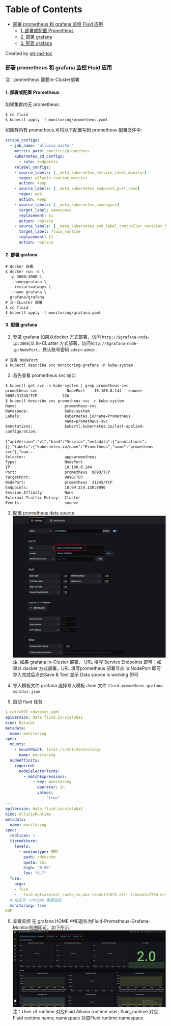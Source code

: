 Table of Contents
=================

* [部署 prometheus 和 grafana 监控 Fluid 应用](#部署-prometheus-和-grafana-监控-fluid-应用)
   * [1. 部署或配置 Prometheus](#1-部署或配置-prometheus)
   * [2. 部署 grafana](#2-部署-grafana)
   * [3. 配置 grafana](#3-配置-grafana)

Created by [gh-md-toc](https://github.com/ekalinin/github-markdown-toc)

### 部署 prometheus 和 grafana 监控 Fluid 应用
注：prometheus 需要In-Cluster部署


#### 1. 部署或配置 Prometheus

如果集群内无 prometheus:
```shell
$ cd fluid
$ kubectl apply -f monitoring/prometheus.yaml
```

如集群内有 prometheus,可将以下配置写到 prometheus 配置文件中:
```yaml
scrape_configs:
  - job_name: 'alluxio master'
    metrics_path: /metrics/prometheus
    kubernetes_sd_configs:
      - role: endpoints
    relabel_configs:
    - source_labels: [__meta_kubernetes_service_label_monitor]
      regex: alluxio_runtime_metrics
      action: keep
    - source_labels: [__meta_kubernetes_endpoint_port_name]
      regex: web
      action: keep
    - source_labels: [__meta_kubernetes_namespace]
      target_label: namespace
      replacement: $1
      action: replace
    - source_labels: [__meta_kubernetes_pod_label_controller_revision_hash]
      target_label: fluid_runtime
      replacement: $1
      action: replace
```

#### 2. 部署 grafana


```shell
# docker 部署
$ docker run -d \
  -p 3000:3000 \
  --name=grafana \
  --restart=always \
  --name grafana \
  grafana/grafana
# In-CLuster 部署
$ cd fluid
$ kubectl apply -f monitoring/grafana.yaml 
```


#### 3. 配置 grafana

1. 登录 grafana
如果以docker 方式部署，访问 `http://$grafana-node-ip:3000`;以 In-CLuster 方式部署，访问`http://$grafana-node-ip:NodePort`，默认账号密码 `admin:admin`:
```
# 查看 NodePort
$ kubectl describe svc monitoring-grafana -n kube-system
```

2. 首先查看 prometheus svc 端口
```
$ kubectl get svc -n kube-system | grep prometheus-svc
prometheus-svc             NodePort    10.100.0.144   <none>        9090:31245/TCP           22h
$ kubectl describe svc prometheus-svc -n kube-system
Name:                     prometheus-svc
Namespace:                kube-system
Labels:                   kubernetes.io/name=Prometheus
                          name=prometheus-svc
Annotations:              kubectl.kubernetes.io/last-applied-configuration:
                            {"apiVersion":"v1","kind":"Service","metadata":{"annotations":{},"labels":{"kubernetes.io/name":"Prometheus","name":"prometheus-svc"},"nam...
Selector:                 app=prometheus
Type:                     NodePort
IP:                       10.100.0.144
Port:                     prometheus  9090/TCP
TargetPort:               9090/TCP
NodePort:                 prometheus  31245/TCP
Endpoints:                10.99.224.138:9090
Session Affinity:         None
External Traffic Policy:  Cluster
Events:                   <none>
```

3. 配置 prometheus data source
![](../../media/images/grafana-prometheus-setting.jpg)
注: 如果 grafana In-Cluster 部署， URL 填写 Service Endpoints 即可；如果以 docker 方式部署，URL 填写prometheus 部署节点 ip:NodePort 即可
导入完成后点击Save & Test 显示 Data source is working 即可

4. 导入模板文件
grafana 选择导入模板 Json 文件 `fluid-prometheus-grafana-monitor.json`

5. 启动 fluid 任务
```yaml
$ cat<<EOF >dataset.yaml
apiVersion: data.fluid.io/v1alpha1
kind: Dataset
metadata:
  name: monitoring
spec:
  mounts:
    - mountPoint: local:///mnt/monitoring/
      name: monitoring
  nodeAffinity:
    required:
      nodeSelectorTerms:
        - matchExpressions:
            - key: monitoring
              operator: In
              values:
                - "true"
---
apiVersion: data.fluid.io/v1alpha1
kind: AlluxioRuntime
metadata:
  name: monitoring
spec:
  replicas: 1
  tieredstore:
    levels:
      - mediumtype: MEM
        path: /dev/shm
        quota: 2Gi
        high: "0.95"
        low: "0.7"
  fuse:
    args:
    - fuse
    - --fuse-opts=kernel_cache,ro,max_read=131072,attr_timeout=7200,entry_timeout=7200,max_readahead=0
  # 指定该 runtime 需要监控
  monitoring: true  
EOF
```

6. 查看监控
在 grafana HOME 中知道名为Fluid-Prometheus-Grafana-Monitor视图即可，如下所示:
![](../../media/images/grafana-monitor.jpg)
注：User of runtime 对应Fluid Alluxio runtime user; fluid_runtime 对应Fluid runtime name; namespace 对应Fluid runtime namespace